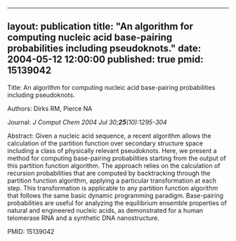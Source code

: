 
---
layout: publication
title:  "An algorithm for computing nucleic acid base-pairing probabilities including pseudoknots."
date:   2004-05-12 12:00:00
published: true
pmid: 15139042
---

Title: An algorithm for computing nucleic acid base-pairing probabilities including pseudoknots.

Authors: Dirks RM, Pierce NA

Journal: *J Comput Chem 2004 Jul 30;**25**(10):1295-304*

Abstract: Given a nucleic acid sequence, a recent algorithm allows the calculation of the partition function over secondary structure space including a class of physically relevant pseudoknots. Here, we present a method for computing base-pairing probabilities starting from the output of this partition function algorithm. The approach relies on the calculation of recursion probabilities that are computed by backtracking through the partition function algorithm, applying a particular transformation at each step. This transformation is applicable to any partition function algorithm that follows the same basic dynamic programming paradigm. Base-pairing probabilities are useful for analyzing the equilibrium ensemble properties of natural and engineered nucleic acids, as demonstrated for a human telomerase RNA and a synthetic DNA nanostructure.

PMID: 15139042

